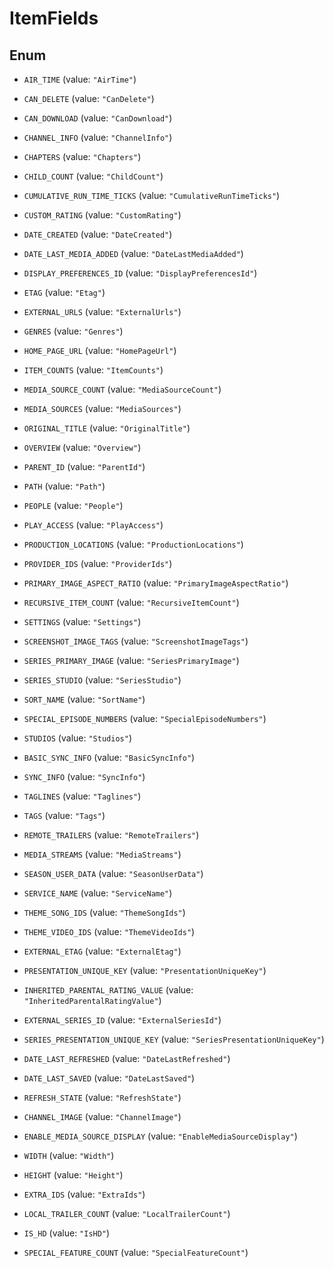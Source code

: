 

# ItemFields

## Enum


* `AIR_TIME` (value: `"AirTime"`)

* `CAN_DELETE` (value: `"CanDelete"`)

* `CAN_DOWNLOAD` (value: `"CanDownload"`)

* `CHANNEL_INFO` (value: `"ChannelInfo"`)

* `CHAPTERS` (value: `"Chapters"`)

* `CHILD_COUNT` (value: `"ChildCount"`)

* `CUMULATIVE_RUN_TIME_TICKS` (value: `"CumulativeRunTimeTicks"`)

* `CUSTOM_RATING` (value: `"CustomRating"`)

* `DATE_CREATED` (value: `"DateCreated"`)

* `DATE_LAST_MEDIA_ADDED` (value: `"DateLastMediaAdded"`)

* `DISPLAY_PREFERENCES_ID` (value: `"DisplayPreferencesId"`)

* `ETAG` (value: `"Etag"`)

* `EXTERNAL_URLS` (value: `"ExternalUrls"`)

* `GENRES` (value: `"Genres"`)

* `HOME_PAGE_URL` (value: `"HomePageUrl"`)

* `ITEM_COUNTS` (value: `"ItemCounts"`)

* `MEDIA_SOURCE_COUNT` (value: `"MediaSourceCount"`)

* `MEDIA_SOURCES` (value: `"MediaSources"`)

* `ORIGINAL_TITLE` (value: `"OriginalTitle"`)

* `OVERVIEW` (value: `"Overview"`)

* `PARENT_ID` (value: `"ParentId"`)

* `PATH` (value: `"Path"`)

* `PEOPLE` (value: `"People"`)

* `PLAY_ACCESS` (value: `"PlayAccess"`)

* `PRODUCTION_LOCATIONS` (value: `"ProductionLocations"`)

* `PROVIDER_IDS` (value: `"ProviderIds"`)

* `PRIMARY_IMAGE_ASPECT_RATIO` (value: `"PrimaryImageAspectRatio"`)

* `RECURSIVE_ITEM_COUNT` (value: `"RecursiveItemCount"`)

* `SETTINGS` (value: `"Settings"`)

* `SCREENSHOT_IMAGE_TAGS` (value: `"ScreenshotImageTags"`)

* `SERIES_PRIMARY_IMAGE` (value: `"SeriesPrimaryImage"`)

* `SERIES_STUDIO` (value: `"SeriesStudio"`)

* `SORT_NAME` (value: `"SortName"`)

* `SPECIAL_EPISODE_NUMBERS` (value: `"SpecialEpisodeNumbers"`)

* `STUDIOS` (value: `"Studios"`)

* `BASIC_SYNC_INFO` (value: `"BasicSyncInfo"`)

* `SYNC_INFO` (value: `"SyncInfo"`)

* `TAGLINES` (value: `"Taglines"`)

* `TAGS` (value: `"Tags"`)

* `REMOTE_TRAILERS` (value: `"RemoteTrailers"`)

* `MEDIA_STREAMS` (value: `"MediaStreams"`)

* `SEASON_USER_DATA` (value: `"SeasonUserData"`)

* `SERVICE_NAME` (value: `"ServiceName"`)

* `THEME_SONG_IDS` (value: `"ThemeSongIds"`)

* `THEME_VIDEO_IDS` (value: `"ThemeVideoIds"`)

* `EXTERNAL_ETAG` (value: `"ExternalEtag"`)

* `PRESENTATION_UNIQUE_KEY` (value: `"PresentationUniqueKey"`)

* `INHERITED_PARENTAL_RATING_VALUE` (value: `"InheritedParentalRatingValue"`)

* `EXTERNAL_SERIES_ID` (value: `"ExternalSeriesId"`)

* `SERIES_PRESENTATION_UNIQUE_KEY` (value: `"SeriesPresentationUniqueKey"`)

* `DATE_LAST_REFRESHED` (value: `"DateLastRefreshed"`)

* `DATE_LAST_SAVED` (value: `"DateLastSaved"`)

* `REFRESH_STATE` (value: `"RefreshState"`)

* `CHANNEL_IMAGE` (value: `"ChannelImage"`)

* `ENABLE_MEDIA_SOURCE_DISPLAY` (value: `"EnableMediaSourceDisplay"`)

* `WIDTH` (value: `"Width"`)

* `HEIGHT` (value: `"Height"`)

* `EXTRA_IDS` (value: `"ExtraIds"`)

* `LOCAL_TRAILER_COUNT` (value: `"LocalTrailerCount"`)

* `IS_HD` (value: `"IsHD"`)

* `SPECIAL_FEATURE_COUNT` (value: `"SpecialFeatureCount"`)



